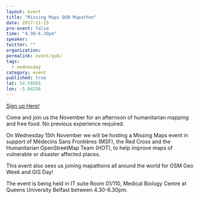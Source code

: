 ```yaml
---
layout: event
title: "Missing Maps QUB Mapathon"
date: 2017-11-15
pre-event: false
time: "4.30-6.30pm"
speaker: 
twitter: ""
organization: 
permalink: event/qub/
tags: 
  - wednesday
category: event
published: true
lat: 54.58585
lon: -5.94256
---
```


[Sign up Here!](https://www.eventbrite.co.uk/e/missing-maps-qub-tickets-38494646524)

Come and join us the November for an afternoon of humanitarian mapping and free food. No previous experience required.

On Wednesday 15th November we will be hosting a Missing Maps event in support of Médecins Sans Frontières (MSF), the Red Cross and the Humanitarian OpenStreetMap Team (HOT), to help improve maps of vulnerable or disaster affected places.

This event also sees us joining mapathons all around the world for OSM Geo Week and GIS Day!

The event is being held in IT suite Room 01/110, Medical Biology Centre at Queens University Belfast between 4.30-6.30pm.
